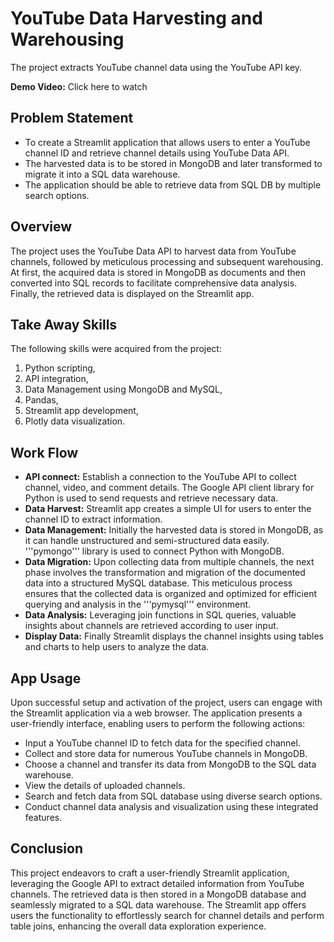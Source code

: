 # YouTube Data Harvesting and Warehousing
The project extracts YouTube channel data using the YouTube API key.

**Demo Video:** Click here to watch

## Problem Statement
- To create a Streamlit application that allows users to enter a YouTube channel ID and retrieve channel details using YouTube Data API.
- The harvested data is to be stored in MongoDB and later transformed to migrate it into a SQL data warehouse.
- The application should be able to retrieve data from SQL DB by multiple search options.

## Overview
  The project uses the YouTube Data API to harvest data from YouTube channels, followed by meticulous processing and subsequent warehousing. At first, the acquired data is stored in MongoDB as documents and then converted into SQL records to facilitate comprehensive data analysis. Finally, the retrieved data is displayed on the Streamlit app.

## Take Away Skills
The following skills were acquired from the project:
  1. Python scripting,
  2. API integration,
  3. Data Management using MongoDB and MySQL,
  4. Pandas,
  5. Streamlit app development,
  6. Plotly data visualization.

## Work Flow
- **API connect:** Establish a connection to the YouTube API to collect channel, video, and comment details. The Google API client library for Python is used to send requests and retrieve necessary data.
- **Data Harvest:** Streamlit app creates a simple UI for users to enter the channel ID to extract information.
- **Data Management:** Initially the harvested data is stored in MongoDB, as it can handle unstructured and semi-structured data easily. '''pymongo''' library is used to connect Python with MongoDB.
- **Data Migration:** Upon collecting data from multiple channels, the next phase involves the transformation and migration of the documented data into a structured MySQL database. This meticulous process ensures that the collected data is organized and optimized for efficient querying and analysis in the '''pymysql''' environment.
- **Data Analysis:** Leveraging join functions in SQL queries, valuable insights about channels are retrieved according to user input.
- **Display Data:** Finally Streamlit displays the channel insights using tables and charts to help users to analyze the data. 

## App Usage
Upon successful setup and activation of the project, users can engage with the Streamlit application via a web browser. The application presents a user-friendly interface, enabling users to perform the following actions:
- Input a YouTube channel ID to fetch data for the specified channel.
- Collect and store data for numerous YouTube channels in MongoDB.
- Choose a channel and transfer its data from MongoDB to the SQL data warehouse.
- View the details of uploaded channels.
- Search and fetch data from SQL database using diverse search options.
- Conduct channel data analysis and visualization using these integrated features.

## Conclusion
  This project endeavors to craft a user-friendly Streamlit application, leveraging the Google API to extract detailed information from YouTube channels. The retrieved data is then stored in a MongoDB database and seamlessly migrated to a SQL data warehouse. The Streamlit app offers users the functionality to effortlessly search for channel details and perform table joins, enhancing the overall data exploration experience.

